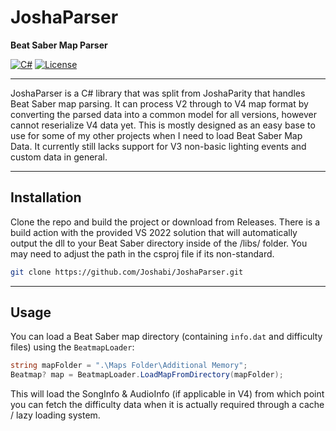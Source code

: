 # JoshaParser

**Beat Saber Map Parser**

[![C#](https://img.shields.io/badge/language-C%23-blue.svg)](https://docs.microsoft.com/en-us/dotnet/csharp/)
[![License](https://img.shields.io/github/license/Joshabi/JoshaParser)](LICENSE)

---

JoshaParser is a C# library that was split from JoshaParity that handles Beat Saber map parsing. It can process V2 through to V4 map format by converting the parsed data into a common model for all versions, however cannot reserialize V4 data yet. This is mostly designed as an easy base to use for some of my other projects when I need to load Beat Saber Map Data. It currently still lacks support for V3 non-basic lighting events and custom data in general.

---

## Installation

Clone the repo and build the project or download from Releases. There is a build action with the provided VS 2022 solution that will automatically output the dll to your Beat Saber directory inside of the /libs/ folder. You may need to adjust the path in the csproj file if its non-standard.

```bash
git clone https://github.com/Joshabi/JoshaParser.git
```

---

## Usage

You can load a Beat Saber map directory (containing `info.dat` and difficulty files) using the `BeatmapLoader`:

```csharp
string mapFolder = ".\Maps Folder\Additional Memory";
Beatmap? map = BeatmapLoader.LoadMapFromDirectory(mapFolder);
```

This will load the SongInfo & AudioInfo (if applicable in V4) from which point you can fetch the difficulty data when it is actually required through a cache / lazy loading system.
